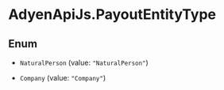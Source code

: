 # AdyenApiJs.PayoutEntityType

## Enum


* `NaturalPerson` (value: `"NaturalPerson"`)

* `Company` (value: `"Company"`)


